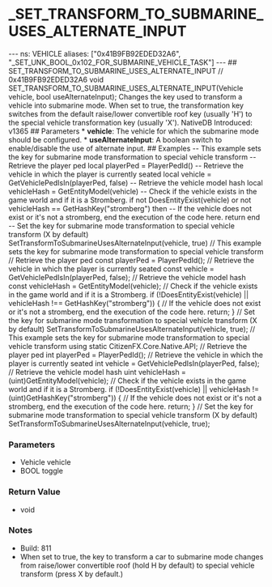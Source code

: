# _SET_TRANSFORM_TO_SUBMARINE_USES_ALTERNATE_INPUT

--- ns: VEHICLE aliases: ["0x41B9FB92EDED32A6", "_SET_UNK_BOOL_0x102_FOR_SUBMARINE_VEHICLE_TASK"] --- ## SET_TRANSFORM_TO_SUBMARINE_USES_ALTERNATE_INPUT  // 0x41B9FB92EDED32A6 void SET_TRANSFORM_TO_SUBMARINE_USES_ALTERNATE_INPUT(Vehicle vehicle, bool useAlternateInput);  Changes the key used to transform a vehicle into submarine mode. When set to true, the transformation key switches from the default raise/lower convertible roof key (usually 'H') to the special vehicle transformation key (usually 'X').  NativeDB Introduced: v1365  ## Parameters * **vehicle**: The vehicle for which the submarine mode should be configured. * **useAlternateInput**: A boolean switch to enable/disable the use of alternate input.  ## Examples -- This example sets the key for submarine mode transformation to special vehicle transform  -- Retrieve the player ped local playerPed = PlayerPedId()  -- Retrieve the vehicle in which the player is currently seated local vehicle = GetVehiclePedIsIn(playerPed, false)  -- Retrieve the vehicle model hash local vehicleHash = GetEntityModel(vehicle)  -- Check if the vehicle exists in the game world and if it is a Stromberg. if not DoesEntityExist(vehicle) or not vehicleHash == GetHashKey("stromberg") then -- If the vehicle does not exist or it's not a stromberg, end the execution of the code here. return end  -- Set the key for submarine mode transformation to special vehicle transform (X by default) SetTransformToSubmarineUsesAlternateInput(vehicle, true)  // This example sets the key for submarine mode transformation to special vehicle transform  // Retrieve the player ped const playerPed = PlayerPedId();  // Retrieve the vehicle in which the player is currently seated const vehicle = GetVehiclePedIsIn(playerPed, false);  // Retrieve the vehicle model hash const vehicleHash = GetEntityModel(vehicle);  // Check if the vehicle exists in the game world and if it is a Stromberg. if (!DoesEntityExist(vehicle) || vehicleHash !== GetHashKey("stromberg")) { // If the vehicle does not exist or it's not a stromberg, end the execution of the code here. return; }  // Set the key for submarine mode transformation to special vehicle transform (X by default) SetTransformToSubmarineUsesAlternateInput(vehicle, true);  // This example sets the key for submarine mode transformation to special vehicle transform using static CitizenFX.Core.Native.API;  // Retrieve the player ped int playerPed = PlayerPedId();  // Retrieve the vehicle in which the player is currently seated int vehicle = GetVehiclePedIsIn(playerPed, false);  // Retrieve the vehicle model hash uint vehicleHash = (uint)GetEntityModel(vehicle);  // Check if the vehicle exists in the game world and if it is a Stromberg. if (!DoesEntityExist(vehicle) || vehicleHash != (uint)GetHashKey("stromberg")) { // If the vehicle does not exist or it's not a stromberg, end the execution of the code here. return; }  // Set the key for submarine mode transformation to special vehicle transform (X by default) SetTransformToSubmarineUsesAlternateInput(vehicle, true);

### Parameters
* Vehicle vehicle
* BOOL toggle

### Return Value
* void

### Notes
* Build: 811
* When set to true, the key to transform a car to submarine mode changes from raise/lower convertible roof (hold H by default) to special vehicle transform (press X by default.)

